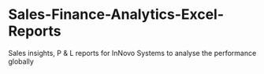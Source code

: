 # Sales-Finance-Analytics-Excel-Reports
Sales insights, P &amp; L reports for InNovo Systems to analyse the performance globally
